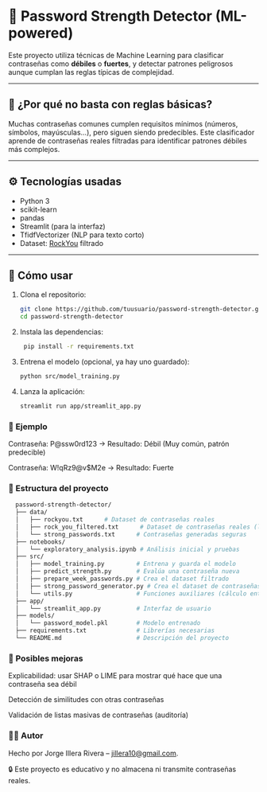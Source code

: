 # 🔐 Password Strength Detector (ML-powered)

Este proyecto utiliza técnicas de Machine Learning para clasificar contraseñas como **débiles** o **fuertes**, y detectar patrones peligrosos aunque cumplan las reglas típicas de complejidad.

---

## 🧠 ¿Por qué no basta con reglas básicas?

Muchas contraseñas comunes cumplen requisitos mínimos (números, símbolos, mayúsculas...), pero siguen siendo predecibles. Este clasificador aprende de contraseñas reales filtradas para identificar patrones débiles más complejos.

---

## ⚙️ Tecnologías usadas

- Python 3
- scikit-learn
- pandas
- Streamlit (para la interfaz)
- TfidfVectorizer (NLP para texto corto)
- Dataset: [RockYou](https://github.com/danielmiessler/SecLists) filtrado

---

## 🚀 Cómo usar

1. Clona el repositorio:
   ```bash
   git clone https://github.com/tuusuario/password-strength-detector.git
   cd password-strength-detector
2. Instala las dependencias:
   ```bash
    pip install -r requirements.txt
   ```
3. Entrena el modelo (opcional, ya hay uno guardado):
   ```bash
   python src/model_training.py
   ```
4. Lanza la aplicación:
   ```bash
   streamlit run app/streamlit_app.py
   ```

### 🧪 Ejemplo

Contraseña: P@ssw0rd123
→ Resultado: Débil (Muy común, patrón predecible)

Contraseña: W!qRz9@v$M2e
→ Resultado: Fuerte

### 📁 Estructura del proyecto
```bash
  password-strength-detector/
  ├── data/
  │   ├── rockyou.txt      # Dataset de contraseñas reales
  │   ├── rock_you_filtered.txt      # Dataset de contraseñas reales (limpiado)
  │   └── strong_passwords.txt      # Contraseñas generadas seguras
  ├── notebooks/
  │   └── exploratory_analysis.ipynb # Análisis inicial y pruebas
  ├── src/
  │   ├── model_training.py         # Entrena y guarda el modelo
  │   ├── predict_strength.py       # Evalúa una contraseña nueva
  │   ├── prepare_week_passwords.py # Crea el dataset filtrado
  │   ├── strong_password_generator.py # Crea el dataset de contraseñas seguras
  │   └── utils.py                  # Funciones auxiliares (cálculo entropía, etc.)
  ├── app/
  │   └── streamlit_app.py          # Interfaz de usuario
  ├── models/
  │   └── password_model.pkl        # Modelo entrenado
  ├── requirements.txt              # Librerías necesarias
  └── README.md                     # Descripción del proyecto
  ```
### 📌 Posibles mejoras
Explicabilidad: usar SHAP o LIME para mostrar qué hace que una contraseña sea débil

Detección de similitudes con otras contraseñas

Validación de listas masivas de contraseñas (auditoría)

### 🧑‍💻 Autor
Hecho por Jorge Illera Rivera – jillera10@gmail.com.

🔒 Este proyecto es educativo y no almacena ni transmite contraseñas reales.
